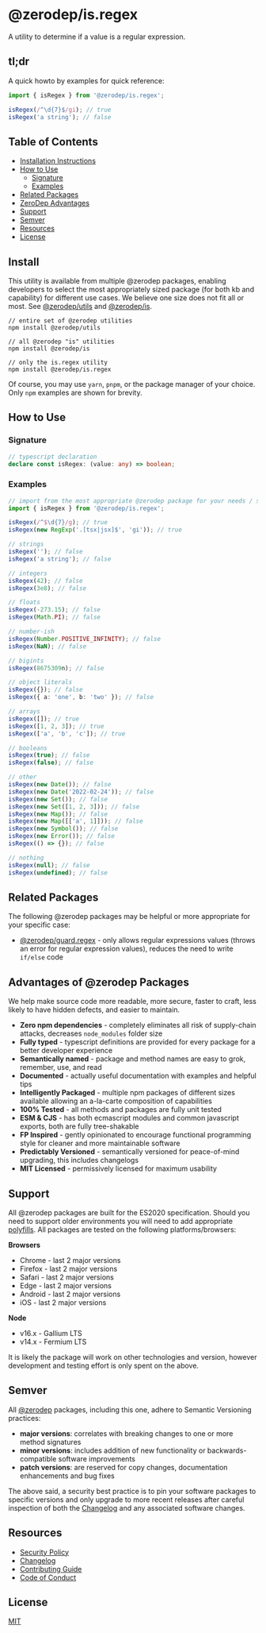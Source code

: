 # @zerodep/is.regex

A utility to determine if a value is a regular expression.

## tl;dr

A quick howto by examples for quick reference:

```typescript
import { isRegex } from '@zerodep/is.regex';

isRegex(/^\d{7}$/gi); // true
isRegex('a string'); // false
```

## Table of Contents

- [Installation Instructions](#install)
- [How to Use](#how-to-use)
  - [Signature](#signature)
  - [Examples](#examples)
- [Related Packages](#related-packages)
- [ZeroDep Advantages](#advantages-of-zerodep-packages)
- [Support](#support)
- [Semver](#semver)
- [Resources](#resources)
- [License](#license)

## Install

This utility is available from multiple @zerodep packages, enabling developers to select the most appropriately sized package (for both kb and capability) for different use cases. We believe one size does not fit all or most. See [@zerodep/utils](https://www.npmjs.com/package/@zerodep/utils) and [@zerodep/is](https://www.npmjs.com/package/@zerodep/is).

```
// entire set of @zerodep utilities
npm install @zerodep/utils

// all @zerodep "is" utilities
npm install @zerodep/is

// only the is.regex utility
npm install @zerodep/is.regex
```

Of course, you may use `yarn`, `pnpm`, or the package manager of your choice. Only `npm` examples are shown for brevity.

## How to Use

### Signature

```typescript
// typescript declaration
declare const isRegex: (value: any) => boolean;
```

### Examples

```typescript
// import from the most appropriate @zerodep package for your needs / specific use case (see the Install section above)
import { isRegex } from '@zerodep/is.regex';

isRegex(/^$\d{7}/g); // true
isRegex(new RegExp('.[tsx|jsx]$', 'gi')); // true

// strings
isRegex(''); // false
isRegex('a string'); // false

// integers
isRegex(42); // false
isRegex(3e8); // false

// floats
isRegex(-273.15); // false
isRegex(Math.PI); // false

// number-ish
isRegex(Number.POSITIVE_INFINITY); // false
isRegex(NaN); // false

// bigints
isRegex(8675309n); // false

// object literals
isRegex({}); // false
isRegex({ a: 'one', b: 'two' }); // false

// arrays
isRegex([]); // true
isRegex([1, 2, 3]); // true
isRegex(['a', 'b', 'c']); // true

// booleans
isRegex(true); // false
isRegex(false); // false

// other
isRegex(new Date()); // false
isRegex(new Date('2022-02-24')); // false
isRegex(new Set()); // false
isRegex(new Set([1, 2, 3])); // false
isRegex(new Map()); // false
isRegex(new Map([['a', 1]])); // false
isRegex(new Symbol()); // false
isRegex(new Error()); // false
isRegex(() => {}); // false

// nothing
isRegex(null); // false
isRegex(undefined); // false
```

## Related Packages

The following @zerodep packages may be helpful or more appropriate for your specific case:

- [@zerodep/guard.regex](https://www.npmjs.com/package/@zerodep/guard.regex) - only allows regular expressions values (throws an error for regular expression values), reduces the need to write `if/else` code

## Advantages of @zerodep Packages

We help make source code more readable, more secure, faster to craft, less likely to have hidden defects, and easier to maintain.

- **Zero npm dependencies** - completely eliminates all risk of supply-chain attacks, decreases `node_modules` folder size
- **Fully typed** - typescript definitions are provided for every package for a better developer experience
- **Semantically named** - package and method names are easy to grok, remember, use, and read
- **Documented** - actually useful documentation with examples and helpful tips
- **Intelligently Packaged** - multiple npm packages of different sizes available allowing an a-la-carte composition of capabilities
- **100% Tested** - all methods and packages are fully unit tested
- **ESM & CJS** - has both ecmascript modules and common javascript exports, both are fully tree-shakable
- **FP Inspired** - gently opinionated to encourage functional programming style for cleaner and more maintainable software
- **Predictably Versioned** - semantically versioned for peace-of-mind upgrading, this includes changelogs
- **MIT Licensed** - permissively licensed for maximum usability

## Support

All @zerodep packages are built for the ES2020 specification. Should you need to support older environments you will need to add appropriate [polyfills](https://developer.mozilla.org/en-US/docs/Glossary/Polyfill). All packages are tested on the following platforms/browsers:

**Browsers**

- Chrome - last 2 major versions
- Firefox - last 2 major versions
- Safari - last 2 major versions
- Edge - last 2 major versions
- Android - last 2 major versions
- iOS - last 2 major versions

**Node**

- v16.x - Gallium LTS
- v14.x - Fermium LTS

It is likely the package will work on other technologies and version, however development and testing effort is only spent on the above.

## Semver

All [@zerodep](https://github.com/cdepage/zerodep) packages, including this one, adhere to Semantic Versioning practices:

- **major versions**: correlates with breaking changes to one or more method signatures
- **minor versions**: includes addition of new functionality or backwards-compatible software improvements
- **patch versions**: are reserved for copy changes, documentation enhancements and bug fixes

The above said, a security best practice is to pin your software packages to specific versions and only upgrade to more recent releases after careful inspection of both the [Changelog](https://github.com/cdepage/zerodep/blob/main/packages/is.regex/CHANGELOG.md) and any associated software changes.

## Resources

- [Security Policy](https://github.com/cdepage/zerodep/blob/main/SECURITY.md)
- [Changelog](https://github.com/cdepage/zerodep/blob/main/packages/is/is.regex/CHANGELOG.md)
- [Contributing Guide](https://github.com/cdepage/zerodep/blob/main/CONTRIBUTING.md)
- [Code of Conduct](https://github.com/cdepage/zerodep/blob/main/CODE_OF_CONDUCT.md)

## License

[MIT](https://github.com/cdepage/zerodep/blob/main/LICENSE)
